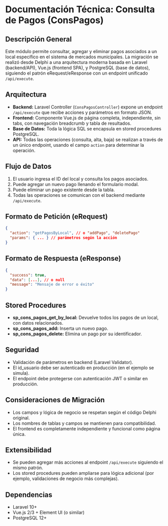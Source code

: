 # Documentación Técnica: Consulta de Pagos (ConsPagos)

## Descripción General
Este módulo permite consultar, agregar y eliminar pagos asociados a un local específico en el sistema de mercados municipales. La migración se realizó desde Delphi a una arquitectura moderna basada en Laravel (backend/API), Vue.js (frontend SPA), y PostgreSQL (base de datos), siguiendo el patrón eRequest/eResponse con un endpoint unificado `/api/execute`.

## Arquitectura
- **Backend:** Laravel Controller (`ConsPagosController`) expone un endpoint `/api/execute` que recibe acciones y parámetros en formato JSON.
- **Frontend:** Componente Vue.js de página completa, independiente, sin tabs, con navegación breadcrumb y tabla de resultados.
- **Base de Datos:** Toda la lógica SQL se encapsula en stored procedures PostgreSQL.
- **API:** Todas las operaciones (consulta, alta, baja) se realizan a través de un único endpoint, usando el campo `action` para determinar la operación.

## Flujo de Datos
1. El usuario ingresa el ID del local y consulta los pagos asociados.
2. Puede agregar un nuevo pago llenando el formulario modal.
3. Puede eliminar un pago existente desde la tabla.
4. Todas las operaciones se comunican con el backend mediante `/api/execute`.

## Formato de Petición (eRequest)
```json
{
  "action": "getPagosByLocal", // o "addPago", "deletePago"
  "params": { ... } // parámetros según la acción
}
```

## Formato de Respuesta (eResponse)
```json
{
  "success": true,
  "data": [...], // o null
  "message": "Mensaje de error o éxito"
}
```

## Stored Procedures
- **sp_cons_pagos_get_by_local:** Devuelve todos los pagos de un local, con datos relacionados.
- **sp_cons_pagos_add:** Inserta un nuevo pago.
- **sp_cons_pagos_delete:** Elimina un pago por su identificador.

## Seguridad
- Validación de parámetros en backend (Laravel Validator).
- El id_usuario debe ser autenticado en producción (en el ejemplo se simula).
- El endpoint debe protegerse con autenticación JWT o similar en producción.

## Consideraciones de Migración
- Los campos y lógica de negocio se respetan según el código Delphi original.
- Los nombres de tablas y campos se mantienen para compatibilidad.
- El frontend es completamente independiente y funcional como página única.

## Extensibilidad
- Se pueden agregar más acciones al endpoint `/api/execute` siguiendo el mismo patrón.
- Los stored procedures pueden ampliarse para lógica adicional (por ejemplo, validaciones de negocio más complejas).

## Dependencias
- Laravel 10+
- Vue.js 2/3 + Element UI (o similar)
- PostgreSQL 12+

